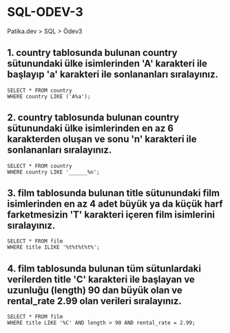 # SQL-ODEV-3
Patika.dev > SQL > Ödev3

## 1. country tablosunda bulunan country sütunundaki ülke isimlerinden 'A' karakteri ile başlayıp 'a' karakteri ile sonlananları sıralayınız.

    SELECT * FROM country
    WHERE country LIKE ('A%a');

## 2. country tablosunda bulunan country sütunundaki ülke isimlerinden en az 6 karakterden oluşan ve sonu 'n' karakteri ile sonlananları sıralayınız.

    SELECT * FROM country
    WHERE country LIKE '______%n';

## 3. film tablosunda bulunan title sütunundaki film isimlerinden en az 4 adet büyük ya da küçük harf farketmesizin 'T' karakteri içeren film isimlerini sıralayınız.

    SELECT * FROM film
    WHERE title ILIKE '%t%t%t%t%';

## 4. film tablosunda bulunan tüm sütunlardaki verilerden title 'C' karakteri ile başlayan ve uzunluğu (length) 90 dan büyük olan ve rental_rate 2.99 olan verileri sıralayınız.

    SELECT * FROM film
    WHERE title LIKE '%C' AND length > 90 AND rental_rate = 2.99;
